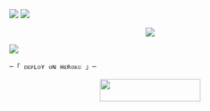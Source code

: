 
 
<img src="https://user-images.githubusercontent.com/73097560/115834477-dbab4500-a447-11eb-908a-139a6edaec5c.gif"> 
 <img src="https://readme-typing-svg.herokuapp.com?color=FF00FF&width=420&lines=🦑+🅂🄸🄼🄿🄻🄴+🄼🅄🅂🄸🄲+🄱🄾🅃+🅁🄴🄿🄾+🦑">



</h2>
<p align="center">
  <img src="https://graph.org/file/ae479d362c7b3d8e2396c.jpg">
</p>

 <img src="https://readme-typing-svg.herokuapp.com?color=FF00FF&width=420&lines=💌+Ⓓⓔⓟⓛⓞⓨ+ⓞⓝ+Ⓗⓔⓡⓞⓚⓤ+Ⓝⓞⓦ+💌">


    ─「 ᴅᴇᴩʟᴏʏ ᴏɴ ʜᴇʀᴏᴋᴜ 」─
</h3>

<p align="center"><a href="https://dashboard.heroku.com/new?template=https://github.com/tinaarobot/ABC"> <img src="https://img.shields.io/badge/Deploy%20On%20Heroku-C0C0C0?style=for-the-badge&logo=heroku" width="180" height="40"/></a></p>


